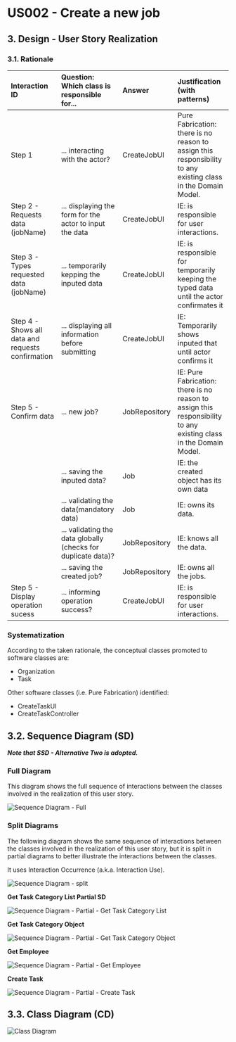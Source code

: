 # US002 - Create a new job

## 3. Design - User Story Realization 

### 3.1. Rationale


| Interaction ID                                     | Question: Which class is responsible for...                    | Answer        | Justification (with patterns)                                                                                      |
|:---------------------------------------------------|:---------------------------------------------------------------|:--------------|:-------------------------------------------------------------------------------------------------------------------|
| Step 1  		                                         | 	... interacting with the actor?                               | CreateJobUI   | Pure Fabrication: there is no reason to assign this responsibility to any existing class in the Domain Model.      |
| Step 2 - Requests data  (jobName) 		               | 	... displaying the form for the actor to input the data						 | CreateJobUI   | IE: is responsible for user interactions.                                                                          |
| Step 3 - Types requested data (jobName)	           | 	... temporarily kepping the inputed data                      | CreateJobUI   | IE: is responsible for temporarily keeping the typed data until the actor confirmates it                           |
| Step 4 - Shows all data and requests confirmation	 | 	... displaying all information before submitting              | CreateJobUI   | IE: Temporarily shows inputed that until actor confirms it                                                         |
| Step 5 - Confirm data		                            | 	... new job?                                                  | JobRepository | IE:  Pure Fabrication: there is no reason to assign this responsibility to any existing class in the Domain Model. |
| 		                                                 | 			... saving the inputed data?				                            | Job           | IE: the created object has its own data                                                                            |              
| 		                                                 | 	... validating the data(mandatory data)                       | Job           | IE: owns its data.                                                                                                 | 
| 			  		                                            | 	... validating the data globally (checks for duplicate data)? | JobRepository | IE: knows all the data.                                                                                            | 
| 			  		                                            | 	... saving the created job?                                   | JobRepository | IE: owns all the jobs.                                                                                             | 
| Step 5 - Display operation sucess                  | 	... informing operation success?                              | CreateJobUI   | IE: is responsible for user interactions.                                                                          | 

### Systematization ##

According to the taken rationale, the conceptual classes promoted to software classes are: 

* Organization
* Task

Other software classes (i.e. Pure Fabrication) identified: 

* CreateTaskUI  
* CreateTaskController


## 3.2. Sequence Diagram (SD)

_**Note that SSD - Alternative Two is adopted.**_

### Full Diagram

This diagram shows the full sequence of interactions between the classes involved in the realization of this user story.

![Sequence Diagram - Full](svg/us006-sequence-diagram-full.svg)

### Split Diagrams

The following diagram shows the same sequence of interactions between the classes involved in the realization of this user story, but it is split in partial diagrams to better illustrate the interactions between the classes.

It uses Interaction Occurrence (a.k.a. Interaction Use).

![Sequence Diagram - split](svg/us006-sequence-diagram-split.svg)

**Get Task Category List Partial SD**

![Sequence Diagram - Partial - Get Task Category List](svg/us006-sequence-diagram-partial-get-task-category-list.svg)

**Get Task Category Object**

![Sequence Diagram - Partial - Get Task Category Object](svg/us006-sequence-diagram-partial-get-task-category.svg)

**Get Employee**

![Sequence Diagram - Partial - Get Employee](svg/us006-sequence-diagram-partial-get-employee.svg)

**Create Task**

![Sequence Diagram - Partial - Create Task](svg/us006-sequence-diagram-partial-create-task.svg)

## 3.3. Class Diagram (CD)

![Class Diagram](svg/us006-class-diagram.svg)
